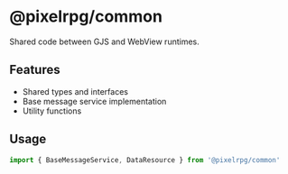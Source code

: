 # @pixelrpg/common

Shared code between GJS and WebView runtimes.

## Features

- Shared types and interfaces
- Base message service implementation
- Utility functions

## Usage

```typescript
import { BaseMessageService, DataResource } from '@pixelrpg/common'
```